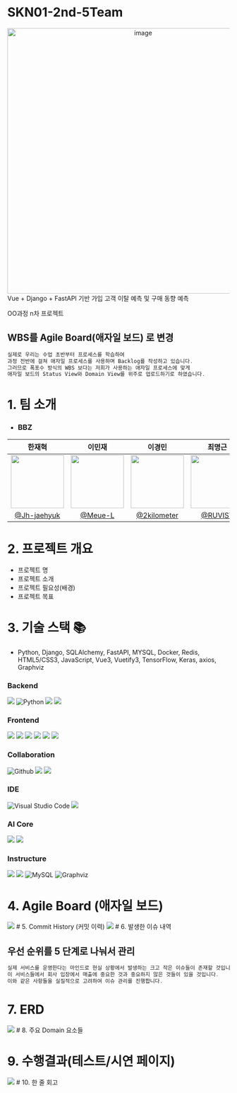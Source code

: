 # SKN01-2nd-5Team
<div align="center">
<img width="600" alt="image" src="https://github.com/Jh-jaehyuk/Jh-jaehyuk.github.io/assets/126551524/7ea63fc3-95f0-44d5-a0f0-cf431cae34f1">

</div>
Vue + Django + FastAPI 기반 가입 고객 이탈 예측 및 구매 동향 예측 

OO과정 n차 프로젝트

## WBS를 Agile Board(애자일 보드) 로 변경

```c
실제로 우리는 수업 초반부터 프로세스를 학습하여
과정 전반에 걸쳐 애자일 프로세스를 사용하며 Backlog를 작성하고 있습니다.
그러므로 폭포수 방식의 WBS 보다는 저희가 사용하는 애자일 프로세스에 맞게
애자일 보드의 Status View와 Domain View를 위주로 업로드하기로 하였습니다.
```

# 1. 팀 소개
- ### BBZ
| 한재혁 | 이민재 | 이경민 | 최명근 | 박주현 |
|:----------:|:----------:|:----------:|:----------:|:----------:|
| <img width="120px" src="https://github.com/Minn-ji/SCOP/assets/133327408/dc9fafb0-46df-4a04-8984-b7c28495d307" /> | <img width="120px" src="https://github.com/Minn-ji/SCOP/assets/133327408/e19d93d3-184c-41de-82dd-d1ef36e3ba8a" /> | <img width="120px" src="https://github.com/Minn-ji/SCOP/assets/133327408/625ce939-42da-4f5a-b8b6-635a190ac4f2" /> | <img width="120px" src="https://github.com/Minn-ji/SCOP/assets/133327408/dc66979f-b527-426f-98c3-12e1eafd1d45" /> | <img width="120px" src="https://github.com/Minn-ji/SCOP/assets/133327408/deeee747-ac7a-41a1-a14e-1a7d5b9a5b02" /> 
|  [@Jh-jaehyuk](https://github.com/Jh-jaehyuk) | [@Meue-L](https://github.com/Meue-L) | [@2kilometer](https://github.com/2kilometer) | [@RUVIST](https://github.com/RUVIST) |[@iksoo-park](https://github.com/iksoo-park/skn-1st) |


# 2. 프로젝트 개요
- 프로젝트 명
- 프로젝트 소개
- 프로젝트 필요성(배경)
- 프로젝트 목표

# 3. 기술 스택 :books:
- Python, Django, SQLAlchemy, FastAPI, MYSQL, Docker, Redis, HTML5/CSS3, JavaScript, Vue3, Vuetify3, TensorFlow, Keras, axios, Graphviz

### Backend
<img src="https://img.shields.io/badge/django-092E20?style=for-the-badge&logo=django&logoColor=white"/> ![Python](https://img.shields.io/badge/python-3776AB?style=for-the-badge&logo=python&logoColor=white) <img src="https://img.shields.io/badge/pandas-%23150458?style=for-the-badge&logo=pandas&logoColor=white"/> <img src="https://img.shields.io/badge/numpy-%23013243?style=for-the-badge&logo=numpy&logoColor=white"/>

### Frontend
<img src="https://img.shields.io/badge/html5-E34F26?style=for-the-badge&logo=html5&logoColor=white"/> <img src="https://img.shields.io/badge/css-1572B6?style=for-the-badge&logo=css3&logoColor=white"/> <img src="https://img.shields.io/badge/javascript-F7DF1E?style=for-the-badge&logo=javascript&logoColor=black"/> <img src="https://img.shields.io/badge/vue.js-4FC08D?style=for-the-badge&logo=vue.js&logoColor=white"/> <img src="https://img.shields.io/badge/vuetify-%231867C0?style=for-the-badge&logo=vuetify&logoColor=white"/> <img src="https://img.shields.io/badge/axios-%235A29E4?style=for-the-badge&logo=axios&logoColor=white"/>

### Collaboration
![Github](https://img.shields.io/badge/GitHub-181717?style=for-the-badge&logo=GitHub&logoColor=white) <img src="https://img.shields.io/badge/notion-%23000000?style=for-the-badge&logo=notion&logoColor=white"/> <img src="https://img.shields.io/badge/slack-%234A154B?style=for-the-badge&logo=slack&logoColor=white"/>

### IDE
![Visual Studio Code](https://img.shields.io/badge/Visual%20Studio%20Code-007ACC?style=for-the-badge&logo=Visual%20Studio%20Code&logoColor=white) <img src="https://img.shields.io/badge/pycharm-%23000000?style=for-the-badge&logo=pycharm&logoColor=white"/>

### AI Core
<img src="https://img.shields.io/badge/fastapi-%23009688?style=for-the-badge&logo=fastapi&logoColor=white"/> <img src="https://img.shields.io/badge/scikitlearn-%23F7931E?style=for-the-badge&logo=scikitlearn&logoColor=white"/>

### Instructure
<img src="https://img.shields.io/badge/docker-%232496ED?style=for-the-badge&logo=docker&logoColor=white"/> <img src="https://img.shields.io/badge/redis-%23FF4438?style=for-the-badge&logo=redis&logoColor=white"/> ![MySQL](https://img.shields.io/badge/mysql-4479A1?style=for-the-badge&logo=mysql&logoColor=white) ![Graphviz](https://img.shields.io/badge/Graphviz-used-blue.svg)

# 4. Agile Board (애자일 보드)
<img src="https://github.com/SKNETWORKS-FAMILY-AICAMP/SKN01-1st-5Team/assets/168423037/d31cb745-57f9-4c7c-b0e6-02c5d29c60fc"/>
# 5. Commit History (커밋 이력)
<img src="https://github.com/SKNETWORKS-FAMILY-AICAMP/SKN01-1st-5Team/assets/168423037/0c38f744-c977-4807-a6d2-92ff0b68b68c"/>
# 6. 발생한 이슈 내역  

## 우선 순위를 5 단계로 나눠서 관리  

```c
실제 서비스를 운영한다는 마인드로 현실 상황에서 발생하는 크고 작은 이슈들이 존재할 것입니다.
이 서비스들에서 회사 입장에서 매출에 중요한 것과 중요하지 않은 것들이 있을 것입니다.
이와 같은 사항들을 실질적으로 고려하여 이슈 관리를 진행합니다.
```

# 7. ERD
<img src="https://github.com/SKNETWORKS-FAMILY-AICAMP/SKN01-1st-5Team/assets/168423037/0c38f744-c977-4807-a6d2-92ff0b68b68c"/>
# 8. 주요 Domain 요소들

# 9. 수행결과(테스트/시연 페이지)
<img src="https://github.com/SKNETWORKS-FAMILY-AICAMP/SKN01-1st-5Team/assets/168423037/eadc16be-2c03-401d-b4b9-27ffbb6cd5c9"/>
# 10. 한 줄 회고
